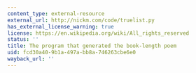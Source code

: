 ```yaml
---
content_type: external-resource
external_url: http://nickm.com/code/truelist.py
has_external_license_warning: true
license: https://en.wikipedia.org/wiki/All_rights_reserved
status: ''
title: The program that generated the book-length poem
uid: fcd30a40-9b1a-497a-bb8a-746263cbe6e0
wayback_url: ''
---
```

